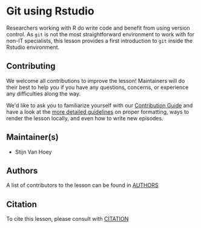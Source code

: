 # Git using Rstudio

Researchers working with R do write code and benefit from using version control. As `git` is not the most straightforward environment to work with for non-IT specialists, this lesson provides a first introduction to `git` inside the Rstudio environment. 

## Contributing

We welcome all contributions to improve the lesson! Maintainers will do their best to help you if you have any questions, concerns, or experience any difficulties along the way.

We'd like to ask you to familiarize yourself with our [Contribution Guide](CONTRIBUTING.md) and have a look at the [more detailed guidelines][lesson-example] on proper formatting, ways to render the lesson locally, and even
how to write new episodes.

## Maintainer(s)

* Stijn Van Hoey

## Authors

A list of contributors to the lesson can be found in [AUTHORS](AUTHORS)

## Citation

To cite this lesson, please consult with [CITATION](CITATION)

[lesson-example]: https://swcarpentry.github.io/lesson-example